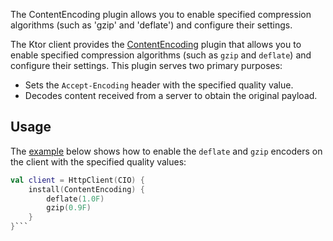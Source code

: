 
The ContentEncoding plugin allows you to enable specified compression algorithms (such as 'gzip' and 'deflate') and configure their settings.

The Ktor client provides the [ContentEncoding](https://api.ktor.io/ktor-client/ktor-client-plugins/ktor-client-encoding/io.ktor.client.plugins.compression/-content-encoding/index.html) plugin that allows you to enable specified compression algorithms (such as `gzip` and `deflate`) and configure their settings. This plugin serves two primary purposes:
* Sets the `Accept-Encoding` header with the specified quality value.
* Decodes content received from a server to obtain the original payload.

## Usage

The [example](https://github.com/ktorio/ktor-documentation/tree/%ktor_version%/codeSnippets/snippets/client-content-encoding) below shows how to enable the `deflate` and `gzip` encoders on the client with the specified quality values:

```kotlin
val client = HttpClient(CIO) {
    install(ContentEncoding) {
        deflate(1.0F)
        gzip(0.9F)
    }
}```

